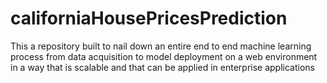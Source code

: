 # californiaHousePricesPrediction
This a repository built to nail down an entire end to end machine learning process from data acquisition to model deployment on a web environment in a way that is scalable and that can be applied in enterprise applications
